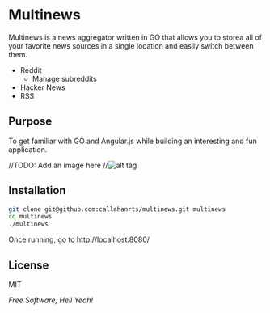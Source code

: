 Multinews
=========

Multinews is a news aggregator written in GO that allows you to storea all of your favorite news sources in a single location and easily switch between them. 

  - Reddit
    - Manage subreddits
  - Hacker News
  - RSS

Purpose 
-------
To get familiar with GO and Angular.js while building an interesting and fun application. 

//TODO: Add an image here
//![alt tag](https://raw.github.com/username/projectname/branch/path/to/img.png)

Installation
--------------

```sh
git clone git@github.com:callahanrts/multinews.git multinews
cd multinews
./multinews
```
Once running, go to http://localhost:8080/


License
----

MIT

*Free Software, Hell Yeah!*

  
    